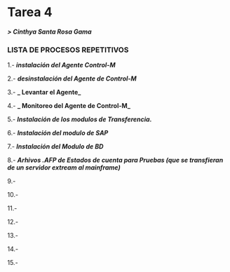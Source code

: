 # Tarea 4 #
***> Cinthya Santa Rosa Gama***

### LISTA DE PROCESOS REPETITIVOS ###

1.- **_instalación del Agente Control-M_**

2.- **_desinstalación del Agente de Control-M_**

3.- **_ Levantar el Agente_**

4.- **_ Monitoreo del Agente de Control-M_**

5.- **_Instalación de los modulos de Transferencia._**

6.- **_Instalación del modulo de SAP_**

7.- **_Instalación del Modulo de BD_**

8.- **_Arhivos .AFP de Estados de cuenta para Pruebas (que se transfieran de un servidor extream al mainframe)_**

9.-

10.-

11.- 

12.- 

13.-

14.-

15.-





